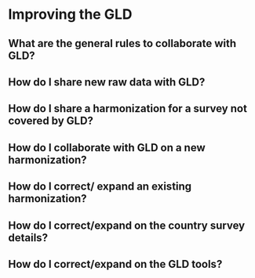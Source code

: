 # Improving the GLD

## What are the general rules to collaborate with GLD?

## How do I share new raw data with GLD?

## How do I share a harmonization for a survey not covered by GLD?

## How do I collaborate with GLD on a new harmonization?

## How do I correct/ expand an existing harmonization? 

## How do I correct/expand on the country survey details?

## How do I correct/expand on the GLD tools?
